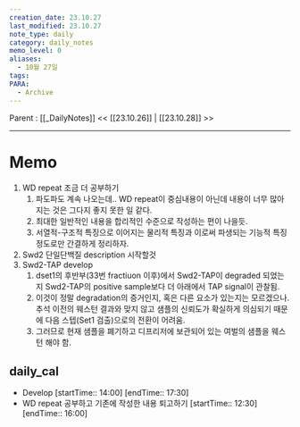 ```yaml
---
creation_date: 23.10.27
last_modified: 23.10.27
note_type: daily
category: daily_notes
memo_level: 0
aliases:
  - 10월 27일
tags: 
PARA:
  - Archive
---
```

Parent : [[_DailyNotes]]
<< [[23.10.26]] | [[23.10.28]] >>

---
# Memo
1. WD repeat 조금 더 공부하기
	1. 파도파도 계속 나오는데.. WD repeat이 중심내용이 아닌데 내용이 너무 많아지는 것은 그다지 좋지 못한 일 같다.
	2. 최대한 일반적인 내용을 합리적인 수준으로 작성하는 편이 나을듯.
	3. 서열적-구조적 특징으로 이어지는 물리적 특징과 이로써 파생되는 기능적 특징 정도로만 간결하게 정리하자.
2. Swd2 단일단백질 description 시작할것
3. Swd2-TAP develop
	1. dset1의 후반부(33번 fractiuon 이후)에서 Swd2-TAP이 degraded 되었는지 Swd2-TAP의 positive sample보다 더 아래에서 TAP signal이 관찰됨.
	2. 이것이 정말 degradation의 증거인지, 혹은 다른 요소가 있는지는 모르겠으나. 추석 이전의 웨스턴 결과와 맞지 않고 샘플의 신뢰도가 확실하게 의심되기 때문에 다음 스텝(Set1 검출)으로의 전환이 어려움.
	3. 그러므로 현재 샘플을 폐기하고 디프리저에 보관되어 있는 여벌의 샘플을 웨스턴 해야 함.

## daily_cal
-  Develop [startTime:: 14:00]  [endTime:: 17:30]
-  WD repeat 공부하고 기존에 작성한 내용 퇴고하기 [startTime:: 12:30]  [endTime:: 16:00]
